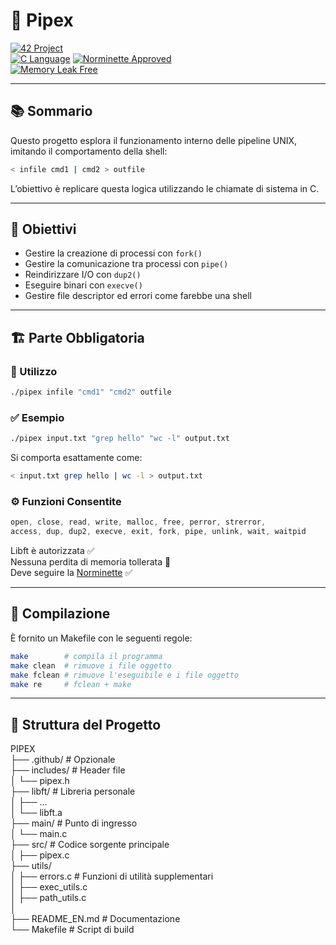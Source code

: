 # 🚀 Pipex

[![42 Project](https://img.shields.io/badge/42%20Project-Pipex-blue?style=for-the-badge&logo=42)](https://github.com/vhacman/pipex)  
[![C Language](https://img.shields.io/badge/Made%20with-C-00599C?style=for-the-badge&logo=c)](https://en.wikipedia.org/wiki/C_(programming_language))  
[![Norminette Approved](https://img.shields.io/badge/Norminette-OK-brightgreen?style=for-the-badge)](https://github.com/42School/norminette)  
[![Memory Leak Free](https://img.shields.io/badge/Leaks-Free-success?style=for-the-badge)](https://valgrind.org/)  

---

## 📚 Sommario

Questo progetto esplora il funzionamento interno delle pipeline UNIX, imitando il comportamento della shell:

```bash
< infile cmd1 | cmd2 > outfile
```

L’obiettivo è replicare questa logica utilizzando le chiamate di sistema in C.

---

## 🧠 Obiettivi

- Gestire la creazione di processi con `fork()`
- Gestire la comunicazione tra processi con `pipe()`
- Reindirizzare I/O con `dup2()`
- Eseguire binari con `execve()`
- Gestire file descriptor ed errori come farebbe una shell

---

## 🏗️ Parte Obbligatoria

### 🧾 Utilizzo

```bash
./pipex infile "cmd1" "cmd2" outfile
```

### ✅ Esempio

```bash
./pipex input.txt "grep hello" "wc -l" output.txt
```

Si comporta esattamente come:

```bash
< input.txt grep hello | wc -l > output.txt
```

### ⚙️ Funzioni Consentite

```c
open, close, read, write, malloc, free, perror, strerror,
access, dup, dup2, execve, exit, fork, pipe, unlink, wait, waitpid
```

Libft è autorizzata ✅  
Nessuna perdita di memoria tollerata 🚫  
Deve seguire la [Norminette](https://github.com/42School/norminette) ✅  

---

## 🔧 Compilazione

È fornito un Makefile con le seguenti regole:

```bash
make        # compila il programma
make clean  # rimuove i file oggetto
make fclean # rimuove l'eseguibile e i file oggetto
make re     # fclean + make
```

---

## 📁 Struttura del Progetto

PIPEX  
├── .github/          # Opzionale  
├── includes/         # Header file  
│   └── pipex.h  
├── libft/            # Libreria personale  
│   ├── ...  
│   └── libft.a  
├── main/             # Punto di ingresso  
│   └── main.c  
├── src/              # Codice sorgente principale  
│   ├── pipex.c  
├── utils/  
│   ├── errors.c      # Funzioni di utilità supplementari  
│   ├── exec_utils.c  
│   ├── path_utils.c  
│  
├── README_EN.md      # Documentazione  
└── Makefile          # Script di build  
